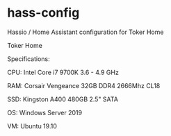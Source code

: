 # hass-config
 Hassio / Home Assistant configuration for Toker Home
 
 Toker Home
 
 Specifications: 

CPU: Intel Core i7 9700K 3.6 - 4.9 GHz

RAM: Corsair Vengeance 32GB DDR4 2666Mhz CL18

SSD: Kingston A400 480GB 2.5" SATA 

OS: Windows Server 2019

VM: Ubuntu 19.10
